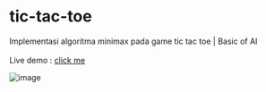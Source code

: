 # tic-tac-toe
Implementasi algoritma minimax pada game tic tac toe | Basic of AI <br><br>
Live demo : <a href="https://tic-tac-toe-tau-opal.vercel.app/">click me</a>

![image](https://github.com/1beno/tic-tac-toe/assets/164715623/948accba-b061-4eb9-9cc0-2810f833d970)
